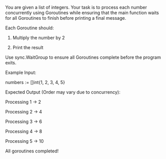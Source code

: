 You are given a list of integers. Your task is to process each number concurrently using Goroutines while ensuring that the main function waits for all Goroutines to finish before printing a final message.

Each Goroutine should:

1. Multiply the number by 2

2. Print the result

Use sync.WaitGroup to ensure all Goroutines complete before the program exits.

Example Input:

numbers := []int{1, 2, 3, 4, 5}

Expected Output (Order may vary due to concurrency):

Processing 1 -> 2

Processing 2 -> 4

Processing 3 -> 6

Processing 4 -> 8

Processing 5 -> 10

All goroutines completed!